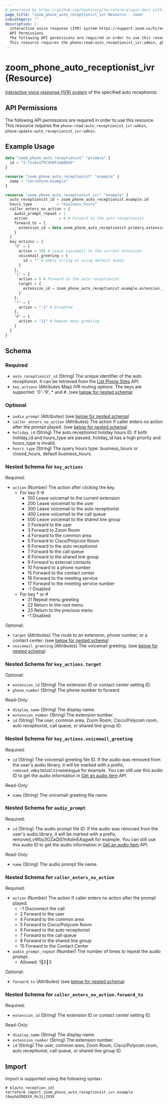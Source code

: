 ```yaml
---
# generated by https://github.com/hashicorp/terraform-plugin-docs with own template
page_title: "zoom_phone_auto_receptionist_ivr Resource - zoom"
subcategory: ""
description: |-
  interactive voice response (IVR) system https://support.zoom.us/hc/en-us/articles/360038601971 of the specified auto receptionist.
  API Permissions
  The following API permissions are required in order to use this resource.
  This resource requires the phone:read:auto_receptionist_ivr:admin, phone:update:auto_receptionist_ivr:admin.
---
```


# zoom_phone_auto_receptionist_ivr (Resource)

[interactive voice response (IVR) system](https://support.zoom.us/hc/en-us/articles/360038601971) of the specified auto receptionist.

## API Permissions

The following API permissions are required in order to use this resource.
This resource requires the `phone:read:auto_receptionist_ivr:admin`, `phone:update:auto_receptionist_ivr:admin`.

## Example Usage

```terraform
data "zoom_phone_auto_receptionist" "primary" {
  id = "I-fiz4v1TFC4FWfzXA0XXX"
}

resource "zoom_phone_auto_receptionist" "example" {
  name = "terraform-example"
}

resource "zoom_phone_auto_receptionist_ivr" "example" {
  auto_receptionist_id = zoom_phone_auto_receptionist.example.id
  hours_type           = "business_hours"
  caller_enters_no_action = {
    audio_prompt_repeat = 1
    action              = 6 # Forward to the auto receptionist
    forward_to = {
      extension_id = data.zoom_phone_auto_receptionist.primary.extension_id
    }
  }
  key_actions = {
    "0" = {
      action = 100 # Leave voicemail to the current extension
      voicemail_greeting = {
        id = "" # empty string as using default audio
      }
    },
    "1" = {
      action = 6 # Forward to the auto receptionist
      target = {
        extension_id = zoom_phone_auto_receptionist.example.extension_id
      }
    },
    "*" = {
      action = "-1" # Disabled
    },
    "#" = {
      action = "21" # Repeat menu greeting
    }
  }
}
```

<!-- schema generated by tfplugindocs -->
## Schema

### Required

- `auto_receptionist_id` (String) The unique identifier of the auto receptionist. It can be retrieved from the [List Phone Sites](https://marketplace.zoom.us/docs/api-reference/phone/methods#operation/listPhoneSites) API.
- `key_actions` (Attributes Map) IVR routing options. The keys are supported: '0'-'9', * and #. (see [below for nested schema](#nestedatt--key_actions))

### Optional

- `audio_prompt` (Attributes) (see [below for nested schema](#nestedatt--audio_prompt))
- `caller_enters_no_action` (Attributes) The action if caller enters no action after the prompt played. (see [below for nested schema](#nestedatt--caller_enters_no_action))
- `holiday_id` (String) The auto receptionist holiday hours ID. If both holiday_id and hours_type are passed, holiday_id has a high priority and hours_type is invalid.
- `hours_type` (String) The query hours type: business_hours or closed_hours, default business_hours.

<a id="nestedatt--key_actions"></a>
### Nested Schema for `key_actions`

Required:

- `action` (Number) The action after clicking the key.
  - For key 0-9
    - 100 Leave voicemail to the current extension
    - 200 Leave voicemail to the user
    - 300 Leave voicemail to the auto receptionist
    - 400 Leave voicemail to the call queue
    - 500 Leave voicemail to the shared line group
    - 2 Forward to the user
    - 3 Forward to Zoom Room
    - 4 Forward to the common area
    - 5 Forward to Cisco/Polycom Room
    - 6 Forward to the auto receptionist
    - 7 Forward to the call queue
    - 8 Forward to the shared line group
    - 9 Forward to external contacts
    - 10 Forward to a phone number
    - 15 Forward to the contact center
    - 16 Forward to the meeting service
    - 17 Forward to the meeting service number
    - -1 Disabled
  - For key * or #
    - 21 Repeat menu greeting
    - 22 Return to the root menu
    - 23 Return to the previous menu
    - -1 Disabled

Optional:

- `target` (Attributes) The route to an extension, phone number, or a contact center. (see [below for nested schema](#nestedatt--key_actions--target))
- `voicemail_greeting` (Attributes) The voicemail greeting. (see [below for nested schema](#nestedatt--key_actions--voicemail_greeting))

<a id="nestedatt--key_actions--target"></a>
### Nested Schema for `key_actions.target`

Optional:

- `extension_id` (String) The extension ID or contact center setting ID.
- `phone_number` (String) The phone number to forward.

Read-Only:

- `display_name` (String) The display name.
- `extension_number` (String) The extension number.
- `id` (String) The user, common area, Zoom Room, Cisco/Polycom room, auto receptionist, call queue, or shared line group ID.


<a id="nestedatt--key_actions--voicemail_greeting"></a>
### Nested Schema for `key_actions.voicemail_greeting`

Required:

- `id` (String) The voicemail greeting file ID. If the audio was removed from the user's audio library, it will be marked with a prefix, `removed_vWby3OZaQlS1nAdmEAqgwA` for example. You can still use this audio ID to get the audio information in [Get an audio item](https://marketplace.zoom.us/docs/api-reference/phone/methods#tag/Audio-Library/operation/GetAudioItem) API.

Read-Only:

- `name` (String) The voicemail greeting file name.



<a id="nestedatt--audio_prompt"></a>
### Nested Schema for `audio_prompt`

Required:

- `id` (String) The audio prompt file ID. If the audio was removed from the user's audio library, it will be marked with a prefix, removed_vWby3OZaQlS1nAdmEAqgwA for example. You can still use this audio ID to get the audio information in [Get an audio item](https://marketplace.zoom.us/docs/api-reference/phone/methods#tag/Audio-Library/operation/GetAudioItem) API.

Read-Only:

- `name` (String) The audio prompt file name.


<a id="nestedatt--caller_enters_no_action"></a>
### Nested Schema for `caller_enters_no_action`

Required:

- `action` (Number) The action if caller enters no action after the prompt played.
  - -1 Disconnect the call
  - 2 Forward to the user
  - 4 Forward to the common area
  - 5 Forward to Cisco/Polycom Room
  - 6 Forward to the auto receptionist
  - 7 Forward to the call queue
  - 8 Forward to the shared line group
  - 15 Forward to the Contact Center
- `audio_prompt_repeat` (Number) The number of times to repeat the audio prompt.
  - Allowed: 1┃2┃3

Optional:

- `forward_to` (Attributes) (see [below for nested schema](#nestedatt--caller_enters_no_action--forward_to))

<a id="nestedatt--caller_enters_no_action--forward_to"></a>
### Nested Schema for `caller_enters_no_action.forward_to`

Required:

- `extension_id` (String) The extension ID or contact center setting ID.

Read-Only:

- `display_name` (String) The display name.
- `extension_number` (String) The extension number.
- `id` (String) The user, common area, Zoom Room, Cisco/Polycom room, auto receptionist, call queue, or shared line group ID.

## Import

Import is supported using the following syntax:

```shell
# ${auto_reception_id}
terraform import zoom_phone_auto_receptionist_ivr.example t6wyhAZRQXXX_Rv3jj3XXX
```
